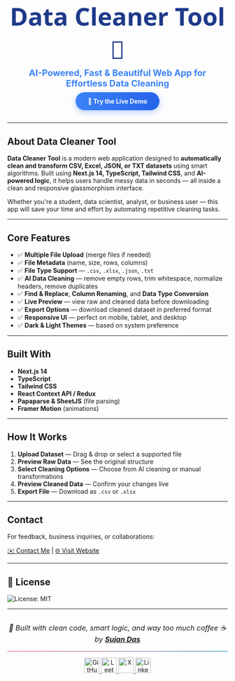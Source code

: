 <h1 align="center" style="font-size: 56px; font-weight: 900; font-family: 'Segoe UI', Tahoma, Geneva, Verdana, sans-serif; color: #1e3a8a; margin-bottom: 0;">
  Data Cleaner Tool 🧹
</h1>

<p align="center" style="font-size: 20px; font-weight: 700; color: #3b82f6; margin-top: 4px;">
  AI-Powered, Fast & Beautiful Web App for Effortless Data Cleaning
</p>

<p align="center" style="margin: 20px 0 40px;">
  <a href="https://datacleaner-sujan.vercel.app/" target="_blank" style="background: linear-gradient(90deg, #3b82f6, #2563eb); color: white; padding: 12px 28px; border-radius: 9999px; font-weight: 700; text-decoration: none; box-shadow: 0 4px 14px rgba(59, 130, 246, 0.4);">
    🧪 Try the Live Demo
  </a>
</p>

---

## About Data Cleaner Tool

**Data Cleaner Tool** is a modern web application designed to **automatically clean and transform CSV, Excel, JSON, or TXT datasets** using smart algorithms. Built using **Next.js 14, TypeScript, Tailwind CSS**, and **AI-powered logic**, it helps users handle messy data in seconds — all inside a clean and responsive glassmorphism interface.

Whether you're a student, data scientist, analyst, or business user — this app will save your time and effort by automating repetitive cleaning tasks.

---

## Core Features

- ✅ **Multiple File Upload** (merge files if needed)  
- ✅ **File Metadata** (name, size, rows, columns)  
- ✅ **File Type Support** — `.csv`, `.xlsx`, `.json`, `.txt`  
- ✅ **AI Data Cleaning** — remove empty rows, trim whitespace, normalize headers, remove duplicates  
- ✅ **Find & Replace**, **Column Renaming**, and **Data Type Conversion**  
- ✅ **Live Preview** — view raw and cleaned data before downloading  
- ✅ **Export Options** — download cleaned dataset in preferred format  
- ✅ **Responsive UI** — perfect on mobile, tablet, and desktop  
- ✅ **Dark & Light Themes** — based on system preference  

---

## Built With

- **Next.js 14**  
- **TypeScript**  
- **Tailwind CSS**  
- **React Context API / Redux**  
- **Papaparse & SheetJS** (file parsing)  
- **Framer Motion** (animations)  

---

## How It Works

1. **Upload Dataset** — Drag & drop or select a supported file  
2. **Preview Raw Data** — See the original structure  
3. **Select Cleaning Options** — Choose from AI cleaning or manual transformations  
4. **Preview Cleaned Data** — Confirm your changes live  
5. **Export File** — Download as `.csv` or `.xlsx`  

---

## Contact

For feedback, business inquiries, or collaborations:

[✉️ Contact Me](mailto:contact@sujandas.info) | [🌐 Visit Website](https://www.sujandas.info)

---

## 📄 License

![License: MIT](https://img.shields.io/badge/License-MIT-yellow.svg)

---

<h3 align="center" style="font-style: italic; font-weight: normal; margin-top: 2rem;">
  🧠 Built with clean code, smart logic, and way too much coffee ☕ by  
  <a href="https://www.sujandas.info" target="_blank" rel="noopener noreferrer"><strong>Sujan Das</strong></a>
</h3>

<hr style="border: none; height: 1px; background: linear-gradient(to right, #ff416c, #0077b5);" />

<p align="center">
  <a href="https://github.com/devsujandas" target="_blank" rel="noopener noreferrer">
    <img src="https://img.shields.io/badge/-000000?style=for-the-badge&logo=github&logoColor=white&labelColor=000000" height="35" alt="GitHub" />
  </a>
  <a href="https://leetcode.com/devsujandas" target="_blank" rel="noopener noreferrer">
    <img src="https://img.shields.io/badge/-FFA116?style=for-the-badge&logo=leetcode&logoColor=white&labelColor=FFA116" height="35" alt="LeetCode" />
  </a>
  <a href="https://x.com/devsujandas" target="_blank" rel="noopener noreferrer">
    <img src="https://img.shields.io/badge/-000000?style=for-the-badge&logo=x&logoColor=white&labelColor=000000" height="35" alt="X" />
  </a>
  <a href="https://in.linkedin.com/in/devsujandas" target="_blank" rel="noopener noreferrer">
    <img src="https://img.shields.io/badge/LinkedIn-0077B5?style=for-the-badge&logo=linkedin&logoColor=white" height="35" alt="LinkedIn" />
  </a>
</p>

